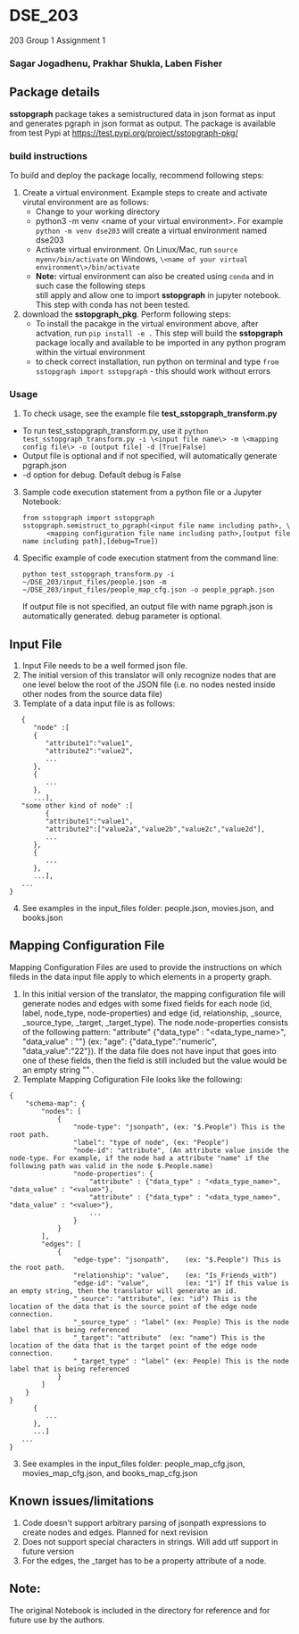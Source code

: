 # DSE_203
203 Group 1 Assignment 1
### Sagar Jogadhenu, Prakhar Shukla, Laben Fisher
## Package details
**sstopgraph** package takes a semistructured data in json format as input and generates pgraph in json format as output. 
The package is available from test Pypi at https://test.pypi.org/project/sstopgraph-pkg/
### build instructions 
To build and deploy the package locally, recommend following steps:
1. Create a virtual environment. Example steps to create and activate virutal environment are as follows:
   - Change to your working directory
   - python3 -m venv \<name of your virtual environment\>. For example `python -m venv dse203` will create a virtual environment named dse203
   - Activate virtual environment. On Linux/Mac, run `source myenv/bin/activate` on Windows, `\<name of your virtual environment\>/bin/activate`
   - **Note:** virtual environment can also be created using `conda` and in such case the following steps \
     still apply and allow one to import **sstopgraph** in jupyter notebook. This step with conda has not been tested. 
2. download the **sstopgraph_pkg**. Perform following steps:
   - To install the pacakge in the virtual environment above, after actvation, run `pip install -e .` This step will build the **sstopgraph** package locally and available to be imported in any python program within the virtual environment
   - to check correct installation, run python on terminal and type `from sstopgraph import sstopgraph` - this should work without errors
### Usage
1. To check usage, see the example file **test_sstopgraph_transform.py**
  - To run test_sstopgraph_transform.py, use it `python test_sstopgraph_transform.py -i \<input file name\> -m \<mapping config file\> -o [output file] -d [True|False]`
  - Output file is optional and if not specified, will automatically generate pgraph.json
  - -d option for debug. Default debug is False
3. Sample code execution statement from a python file or a Jupyter Notebook:
   ```
   from sstopgraph import sstopgraph
   sstopgraph.semistruct_to_pgraph(<input file name including path>, \
         <mapping configuration file name including path>,[output file name including path],[debug=True])
   ```
4. Specific example of code execution statment from the command line:
   ```
   python test_sstopgraph_transform.py -i ~/DSE_203/input_files/people.json -m ~/DSE_203/input_files/people_map_cfg.json -o people_pgraph.json
   ```
   If output file is not specified, an output file with name pgraph.json is automatically generated. debug parameter is optional. 
   
## Input File
1. Input File needs to be a well formed json file.
2. The initial version of this translator will only recognize nodes that are one level below the root of the JSON file (i.e. no nodes nested inside other nodes from the source data file)
3. Template of a data input file is as follows:
   
```
   {
      "node" :[
      {
         "attribute1":"value1",
         "attribute2":"value2",
         ...
      },
      {
         ...
      },
      ...],
   "some other kind of node" :[
         {
         "attribute1":"value1",
         "attribute2":["value2a","value2b","value2c","value2d"],
         ...
      },
      {
         ...
      },
      ...],
   ...
}

```
4. See examples in the input_files folder: people.json, movies.json, and books.json

## Mapping Configuration File
Mapping Configuration Files are used to provide the instructions on which fileds in the data input file apply to which elements in a property graph. 

1. In this initial version of the translator, the mapping configuration file will generate nodes and edges with some fixed fields for each node (id, label, node_type, node-properties) and edge (id, relationship,  _source, _source_type, _target, _target_type). The node.node-properties consists of the following pattern: "attribute" {"data_type" : "<data_type_name>", "data_value" : "<value>"} (ex: "age": {"data_type":"numeric", "data_value":"22"}). If the data file does not have input that goes into one of these fields, then the field is still included but the value would be an empty string "" .
2. Template Mapping Cofiguration File looks like the following:
```
{
    "schema-map": {
        "nodes": [
            {
                "node-type": "jsonpath", (ex: "$.People") This is the root path. 
                "label": "type of node", (ex: "People")
                "node-id": "attribute",	(An attribute value inside the node-type. For example, if the node had a attribute "name" if the following path was valid in the node $.People.name)
                "node-properties": {
                    "attribute" : {"data_type" : "<data_type_name>", "data_value" : "<value>"},
                    "attribute" : {"data_type" : "<data_type_name>", "data_value" : "<value>"},
                    ...
                }
            }
        ],
        "edges": [
            {
                "edge-type": "jsonpath",	(ex: "$.People") This is the root path. 
                "relationship": "value",	(ex: "Is_Friends_with")
                "edge-id": "value",			(ex: "1") If this value is an empty string, then the translator will generate an id.
                "_source": "attribute",	(ex: "id") This is the location of the data that is the source point of the edge node connection.
                "_source_type" : "label" (ex: People) This is the node label that is being referenced
                "_target": "attribute"	(ex: "name") This is the location of the data that is the target point of the edge node connection.
                "_target_type" : "label" (ex: People) This is the node label that is being referenced
            }
        ]
    }
}
      {
         ...
      },
      ...]
   ...
} 

```

3. See examples in the input_files folder: people_map_cfg.json, movies_map_cfg.json, and books_map_cfg.json

## Known issues/limitations
1. Code doesn't support arbitrary parsing of jsonpath expressions to create nodes and edges. Planned for next revision
2. Does not support special characters in strings. Will add utf support in future version
3. For the edges, the _target has to be a property attribute of a node.

## Note:
The original Notebook is included in the directory for reference and for future use by the authors.

